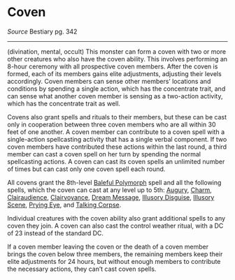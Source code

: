 # Coven
*Source* Bestiary pg. 342

---
(divination, mental, occult) This monster can form a coven with two or more other creatures who also have the coven ability. This involves performing an 8-hour ceremony with all prospective coven members. After the coven is formed, each of its members gains elite adjustments, adjusting their levels accordingly. Coven members can sense other members’ locations and conditions by spending a single action, which has the concentrate trait, and can sense what another coven member is sensing as a two-action activity, which has the concentrate trait as well.

Covens also grant spells and rituals to their members, but these can be cast only in cooperation between three coven members who are all within 30 feet of one another. A coven member can contribute to a coven spell with a single-action spellcasting activity that has a single verbal component. If two coven members have contributed these actions within the last round, a third member can cast a coven spell on her turn by spending the normal spellcasting actions. A coven can cast its coven spells an unlimited number of times but can cast only one coven spell each round.

All covens grant the 8th-level [Baleful Polymorph](../../Magic/Spells/Level%206/Baleful%20Polymorph.md) spell and all the following spells, which the coven can cast at any level up to 5th: [Augury](../../Magic/Spells/Level%202/Augury.md), [Charm](../../Magic/Spells/Level%201/Charm.md), [Clairaudience](../../Magic/Spells/Level%203/Clairaudience.md), [Clairvoyance](../../Magic/Spells/Level%204/Clairvoyance.md), [Dream Message](../../Magic/Spells/Level%203/Dream%20Message.md), [Illusory Disguise](../../Magic/Spells/Level%201/Illusory%20Disguise.md), [Illusory Scene](../../Magic/Spells/Level%205/Illusory%20Scene.md), [Prying Eye](../../Magic/Spells/Level%205/Prying%20Eye.md), and [Talking Corpse](../../Magic/Spells/Level%204/Talking%20Corpse.md). 

Individual creatures with the coven ability also grant additional spells to any coven they join. A coven can also cast the control weather ritual, with a DC of 23 instead of the standard DC.

If a coven member leaving the coven or the death of a coven member brings the coven below three members, the remaining members keep their elite adjustments for 24 hours, but without enough members to contribute the necessary actions, they can’t cast coven spells.